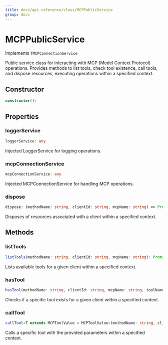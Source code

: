```yaml
---
title: docs/api-reference/class/MCPPublicService
group: docs
---
```


# MCPPublicService

Implements `TMCPConnectionService`

Public service class for interacting with MCP (Model Context Protocol) operations.
Provides methods to list tools, check tool existence, call tools, and dispose resources,
executing operations within a specified context.

## Constructor

```ts
constructor();
```

## Properties

### loggerService

```ts
loggerService: any
```

Injected LoggerService for logging operations.

### mcpConnectionService

```ts
mcpConnectionService: any
```

Injected MCPConnectionService for handling MCP operations.

### dispose

```ts
dispose: (methodName: string, clientId: string, mcpName: string) => Promise<void>
```

Disposes of resources associated with a client within a specified context.

## Methods

### listTools

```ts
listTools(methodName: string, clientId: string, mcpName: string): Promise<IMCPTool[]>;
```

Lists available tools for a given client within a specified context.

### hasTool

```ts
hasTool(methodName: string, clientId: string, mcpName: string, toolName: string): Promise<boolean>;
```

Checks if a specific tool exists for a given client within a specified context.

### callTool

```ts
callTool<T extends MCPToolValue = MCPToolValue>(methodName: string, clientId: string, mcpName: string, toolName: string, dto: IMCPToolCallDto<T>): Promise<void>;
```

Calls a specific tool with the provided parameters within a specified context.
